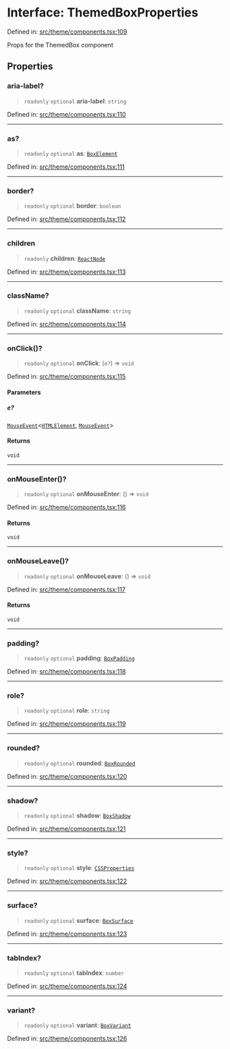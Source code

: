# Interface: ThemedBoxProperties

Defined in: [src/theme/components.tsx:109](https://github.com/Nick2bad4u/Uptime-Watcher/blob/dca5483e793478722cd3e6e125cafcec5fc771f0/src/theme/components.tsx#L109)

Props for the ThemedBox component

## Properties

### aria-label?

> `readonly` `optional` **aria-label**: `string`

Defined in: [src/theme/components.tsx:110](https://github.com/Nick2bad4u/Uptime-Watcher/blob/dca5483e793478722cd3e6e125cafcec5fc771f0/src/theme/components.tsx#L110)

***

### as?

> `readonly` `optional` **as**: [`BoxElement`](../type-aliases/BoxElement.md)

Defined in: [src/theme/components.tsx:111](https://github.com/Nick2bad4u/Uptime-Watcher/blob/dca5483e793478722cd3e6e125cafcec5fc771f0/src/theme/components.tsx#L111)

***

### border?

> `readonly` `optional` **border**: `boolean`

Defined in: [src/theme/components.tsx:112](https://github.com/Nick2bad4u/Uptime-Watcher/blob/dca5483e793478722cd3e6e125cafcec5fc771f0/src/theme/components.tsx#L112)

***

### children

> `readonly` **children**: [`ReactNode`](https://github.com/DefinitelyTyped/DefinitelyTyped/blob/1a60e1b9a9062ff9c48c681ca3d8b6f717b616b9/types/react/index.d.ts#L427)

Defined in: [src/theme/components.tsx:113](https://github.com/Nick2bad4u/Uptime-Watcher/blob/dca5483e793478722cd3e6e125cafcec5fc771f0/src/theme/components.tsx#L113)

***

### className?

> `readonly` `optional` **className**: `string`

Defined in: [src/theme/components.tsx:114](https://github.com/Nick2bad4u/Uptime-Watcher/blob/dca5483e793478722cd3e6e125cafcec5fc771f0/src/theme/components.tsx#L114)

***

### onClick()?

> `readonly` `optional` **onClick**: (`e?`) => `void`

Defined in: [src/theme/components.tsx:115](https://github.com/Nick2bad4u/Uptime-Watcher/blob/dca5483e793478722cd3e6e125cafcec5fc771f0/src/theme/components.tsx#L115)

#### Parameters

##### e?

[`MouseEvent`](https://github.com/DefinitelyTyped/DefinitelyTyped/blob/1a60e1b9a9062ff9c48c681ca3d8b6f717b616b9/types/react/index.d.ts#L2067)\<[`HTMLElement`](https://developer.mozilla.org/docs/Web/API/HTMLElement), [`MouseEvent`](https://developer.mozilla.org/docs/Web/API/MouseEvent)\>

#### Returns

`void`

***

### onMouseEnter()?

> `readonly` `optional` **onMouseEnter**: () => `void`

Defined in: [src/theme/components.tsx:116](https://github.com/Nick2bad4u/Uptime-Watcher/blob/dca5483e793478722cd3e6e125cafcec5fc771f0/src/theme/components.tsx#L116)

#### Returns

`void`

***

### onMouseLeave()?

> `readonly` `optional` **onMouseLeave**: () => `void`

Defined in: [src/theme/components.tsx:117](https://github.com/Nick2bad4u/Uptime-Watcher/blob/dca5483e793478722cd3e6e125cafcec5fc771f0/src/theme/components.tsx#L117)

#### Returns

`void`

***

### padding?

> `readonly` `optional` **padding**: [`BoxPadding`](../type-aliases/BoxPadding.md)

Defined in: [src/theme/components.tsx:118](https://github.com/Nick2bad4u/Uptime-Watcher/blob/dca5483e793478722cd3e6e125cafcec5fc771f0/src/theme/components.tsx#L118)

***

### role?

> `readonly` `optional` **role**: `string`

Defined in: [src/theme/components.tsx:119](https://github.com/Nick2bad4u/Uptime-Watcher/blob/dca5483e793478722cd3e6e125cafcec5fc771f0/src/theme/components.tsx#L119)

***

### rounded?

> `readonly` `optional` **rounded**: [`BoxRounded`](../type-aliases/BoxRounded.md)

Defined in: [src/theme/components.tsx:120](https://github.com/Nick2bad4u/Uptime-Watcher/blob/dca5483e793478722cd3e6e125cafcec5fc771f0/src/theme/components.tsx#L120)

***

### shadow?

> `readonly` `optional` **shadow**: [`BoxShadow`](../type-aliases/BoxShadow.md)

Defined in: [src/theme/components.tsx:121](https://github.com/Nick2bad4u/Uptime-Watcher/blob/dca5483e793478722cd3e6e125cafcec5fc771f0/src/theme/components.tsx#L121)

***

### style?

> `readonly` `optional` **style**: [`CSSProperties`](https://github.com/DefinitelyTyped/DefinitelyTyped/blob/1a60e1b9a9062ff9c48c681ca3d8b6f717b616b9/types/react/index.d.ts#L2383)

Defined in: [src/theme/components.tsx:122](https://github.com/Nick2bad4u/Uptime-Watcher/blob/dca5483e793478722cd3e6e125cafcec5fc771f0/src/theme/components.tsx#L122)

***

### surface?

> `readonly` `optional` **surface**: [`BoxSurface`](../type-aliases/BoxSurface.md)

Defined in: [src/theme/components.tsx:123](https://github.com/Nick2bad4u/Uptime-Watcher/blob/dca5483e793478722cd3e6e125cafcec5fc771f0/src/theme/components.tsx#L123)

***

### tabIndex?

> `readonly` `optional` **tabIndex**: `number`

Defined in: [src/theme/components.tsx:124](https://github.com/Nick2bad4u/Uptime-Watcher/blob/dca5483e793478722cd3e6e125cafcec5fc771f0/src/theme/components.tsx#L124)

***

### variant?

> `readonly` `optional` **variant**: [`BoxVariant`](../type-aliases/BoxVariant.md)

Defined in: [src/theme/components.tsx:126](https://github.com/Nick2bad4u/Uptime-Watcher/blob/dca5483e793478722cd3e6e125cafcec5fc771f0/src/theme/components.tsx#L126)
